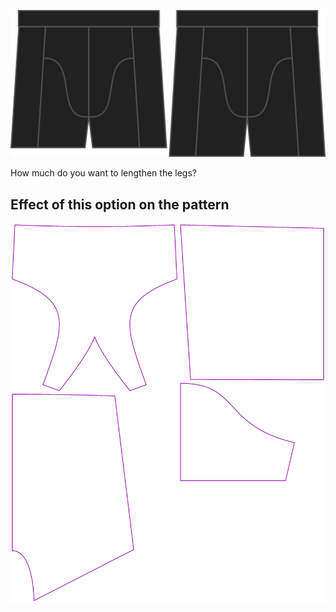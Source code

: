 ![The leg bonus option on Bruce](./legbonus.svg)

How much do you want to lengthen the legs?

## Effect of this option on the pattern

![This image shows the effect of this option by superimposing several variants that have a different value for this option](bruce_legbonus_sample.svg "Effect of this option on the pattern")
